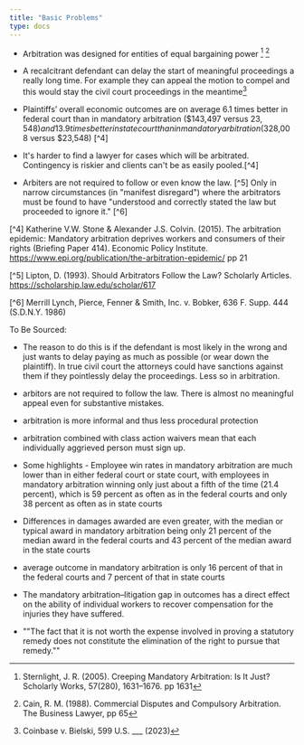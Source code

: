 ```yaml
---
title: "Basic Problems"
type: docs
---
```


- Arbitration was designed for entities of equal bargaining power [^1] [^2]

- A recalcitrant defendant can delay the start of meaningful proceedings a really long time. For example they can appeal the motion to compel and this would stay the civil court proceedings in the meantime[^3]

- Plaintiffs’ overall economic outcomes are on average 6.1 times better in federal court than in mandatory arbitration ($143,497 versus $23,548) and 13.9 times better in state court than in mandatory arbitration ($328,008 versus $23,548) [^4]

- It's harder to find a lawyer for cases which will be arbitrated. Contingency is riskier and clients can't be as easily pooled.[^4]

- Arbiters are not required to follow or even know the law. [^5] Only in narrow circumstances (in "manifest disregard") where the arbitrators must be found to have "understood and correctly stated the law but proceeded to ignore it." [^6]

[^1]: Sternlight, J. R. (2005). Creeping Mandatory Arbitration: Is It Just? Scholarly Works, 57(280), 1631–1676. pp 1631

[^2]: Cain, R. M. (1988). Commercial Disputes and Compulsory Arbitration. The Business Lawyer, pp 65

[^3]: Coinbase v. Bielski, 599 U.S. ___ (2023)

[^4]  Katherine V.W. Stone & Alexander J.S. Colvin. (2015). The arbitration epidemic: Mandatory arbitration deprives workers and consumers of their rights (Briefing Paper 414). Economic Policy Institute. https://www.epi.org/publication/the-arbitration-epidemic/ pp 21

[^5] Lipton, D. (1993). Should Arbitrators Follow the Law? Scholarly Articles. https://scholarship.law.edu/scholar/617

[^6] Merrill Lynch, Pierce, Fenner & Smith, Inc. v. Bobker, 636 F. Supp. 444 (S.D.N.Y. 1986)




To Be Sourced:


- The reason to do this is if the defendant is most likely in the wrong and just wants to delay paying as much as possible (or wear down the plaintiff). In true civil court the attorneys could have sanctions against them if they pointlessly delay the proceedings. Less so in arbitration.


- arbitors are not required to follow the law. There is almost no meaningful appeal even for substantive mistakes.

- arbitration is more informal and thus less procedural protection

- arbitration combined with class action waivers mean that each individually aggrieved person must sign up.

- Some highlights - Employee win rates in mandatory arbitration are much lower than in either federal court or state court, with employees in mandatory arbitration winning only just about a fifth of the time (21.4 percent), which is 59 percent as often as in the federal courts and only 38 percent as often as in state courts

- Differences in damages awarded are even greater, with the median or typical award in mandatory arbitration being only 21 percent of the median award in the federal courts and 43 percent of the median award in the state courts

- average outcome in mandatory arbitration is only 16 percent of that in the federal courts and 7 percent of that in state courts

- The mandatory arbitration–litigation gap in outcomes has a direct effect on the ability of individual workers to recover compensation for the injuries they have suffered.

- ""The fact that it is not worth the expense involved in proving a statutory remedy does not constitute the elimination of the right to pursue that remedy.""
